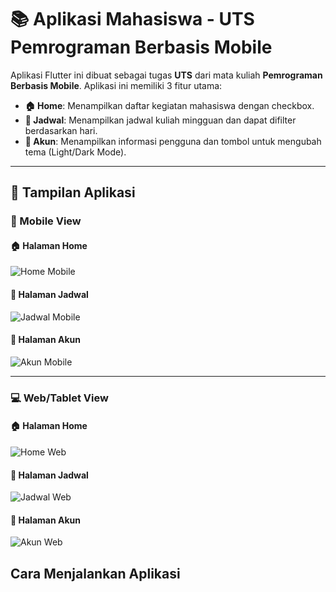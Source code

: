 # 📚 Aplikasi Mahasiswa - UTS Pemrograman Berbasis Mobile

Aplikasi Flutter ini dibuat sebagai tugas **UTS** dari mata kuliah **Pemrograman Berbasis Mobile**. Aplikasi ini memiliki 3 fitur utama:

- **🏠 Home**: Menampilkan daftar kegiatan mahasiswa dengan checkbox.
- **📅 Jadwal**: Menampilkan jadwal kuliah mingguan dan dapat difilter berdasarkan hari.
- **👤 Akun**: Menampilkan informasi pengguna dan tombol untuk mengubah tema (Light/Dark Mode).

---

## 📲 Tampilan Aplikasi

### 📱 Mobile View

#### 🏠 Halaman Home
![Home Mobile](https://github.com/user-attachments/assets/f80a7f9e-3a4d-48b7-bdb3-4a013440b4ca)

#### 📅 Halaman Jadwal
![Jadwal Mobile](https://github.com/user-attachments/assets/312f7d6a-0aa1-45ab-9181-b510c121b222)

#### 👤 Halaman Akun
![Akun Mobile](https://github.com/user-attachments/assets/a77ab3cd-851f-4e89-898c-bcc310c5de1c)

---

### 💻 Web/Tablet View

#### 🏠 Halaman Home
![Home Web](https://github.com/user-attachments/assets/e8a932ac-dfb8-429f-a2f2-52d9ccc33823)

#### 📅 Halaman Jadwal
![Jadwal Web](https://github.com/user-attachments/assets/726f30dd-e7df-46ed-a6f3-eec8ec7cebea)

#### 👤 Halaman Akun
![Akun Web](https://github.com/user-attachments/assets/8111e257-55e4-4e2e-ad2e-6e9cdb1f4b7b)




##  Cara Menjalankan Aplikasi

